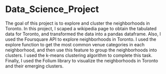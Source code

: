 # Data_Science_Project
The goal of this project is to explore and cluster the neighborhoods in Toronto. In this project, I scaped a wikipedia page to obtain the tabulated data for Toronto, and transformed the data into a pandas dataframe. Also, I used the Foursquare API to explore neighborhoods in Toronto. I used the explore function to get the most common venue categories in each neighborhood, and then use this feature to group the neighborhoods into clusters. I used the k-means clustering algorithm to complete this task. Finally, I used the Folium library to visualize the neighborhoods in Toronto and their emerging clusters.
